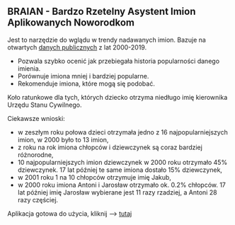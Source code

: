 ## BRAIAN - Bardzo Rzetelny Asystent Imion Aplikowanych Noworodkom

Jest to narzędzie do wglądu w trendy nadawanych imion. Bazuje na otwartych [danych publicznych](https://dane.gov.pl/dataset/219) z lat 2000-2019.

* Pozwala szybko ocenić jak przebiegała historia popularności danego imienia.
* Porównuje imiona mniej i bardziej popularne.
* Rekomenduje imiona, które mogą się podobać.

Koło ratunkowe dla tych, których dziecko otrzyma niedługo imię kierownika Urzędu Stanu Cywilnego.

Ciekawsze wnioski:

- w zeszłym roku połowa dzieci otrzymała jedno z 16 najpopularniejszych imion, w 2000 było to 13 imion,
- z roku na rok imiona chłopców i dziewczynek są coraz bardziej różnorodne,
- 10 najpopularniejszych imion dziewczynek w 2000 roku otrzymało 45% dziewczynek. 17 lat później te same imiona dostało 15% dziewczynek,
- w 2001 roku  1 na 10 chłopców otrzymuje imię Jakub,
- w 2000 roku imiona Antoni i Jarosław otrzymało ok. 0.2% chłopców. 17 lat później imię Jarosław wybierane jest 11 razy rzadziej, a Antoni 28 razy częściej.


Aplikacja gotowa do użycia, kliknij --> [tutaj](https://katsob.shinyapps.io/braian/)


